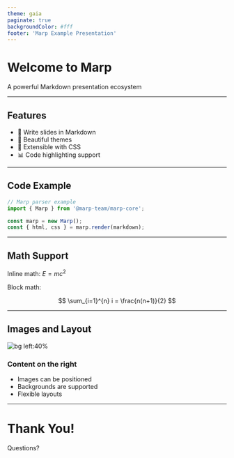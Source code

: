 ```yaml
---
theme: gaia
paginate: true
backgroundColor: #fff
footer: 'Marp Example Presentation'
---
```


# Welcome to Marp

A powerful Markdown presentation ecosystem

---

## Features

- 📝 Write slides in Markdown
- 🎨 Beautiful themes
- 🔧 Extensible with CSS
- 📊 Code highlighting support

---

## Code Example

```javascript
// Marp parser example
import { Marp } from '@marp-team/marp-core';

const marp = new Marp();
const { html, css } = marp.render(markdown);
```

---

## Math Support

Inline math: $E = mc^2$

Block math:

$$
\sum_{i=1}^{n} i = \frac{n(n+1)}{2}
$$

---

## Images and Layout

![bg left:40%](https://picsum.photos/600/400)

### Content on the right

- Images can be positioned
- Backgrounds are supported
- Flexible layouts

---

# Thank You!

Questions?

<!-- 
Speaker notes:
- Remember to engage with the audience
- Allow time for Q&A
-->